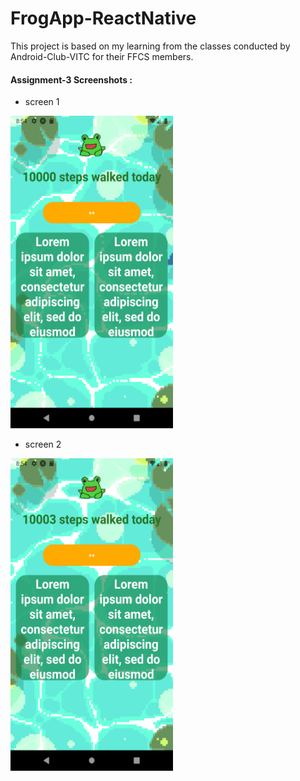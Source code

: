 # FrogApp-ReactNative

This project is based on my learning from the classes conducted by Android-Club-VITC for their FFCS members.

#### Assignment-3 Screenshots :
- screen 1
<img src="/screenshots/c1.png" width="260" height="500">

- screen 2
<img src="/screenshots/c2.png" width="260" height="500">
